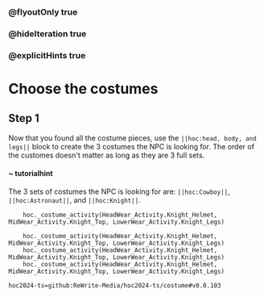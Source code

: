 ### @flyoutOnly true
### @hideIteration true
### @explicitHints true

# Choose the costumes

## Step 1
Now that you found all the costume pieces, use the ``||hoc:head, body, and legs||`` block to create the 3 costumes the NPC is looking for. The order of the customes doesn't matter as long as they are 3 full sets.

#### ~ tutorialhint
The 3 sets of costumes the NPC is looking for are: ``||hoc:Cowboy||``, ``||hoc:Astronaut||``, and ``||hoc:Knight||``.


```ghost
    hoc._costume_activity(HeadWear_Activity.Knight_Helmet, MidWear_Activity.Knight_Top, LowerWear_Activity.Knight_Legs)
```
```template
    hoc._costume_activity(HeadWear_Activity.Knight_Helmet, MidWear_Activity.Knight_Top, LowerWear_Activity.Knight_Legs)
    hoc._costume_activity(HeadWear_Activity.Knight_Helmet, MidWear_Activity.Knight_Top, LowerWear_Activity.Knight_Legs)
    hoc._costume_activity(HeadWear_Activity.Knight_Helmet, MidWear_Activity.Knight_Top, LowerWear_Activity.Knight_Legs)        
```

```package
hoc2024-ts=github:ReWrite-Media/hoc2024-ts/costume#v0.0.103
```